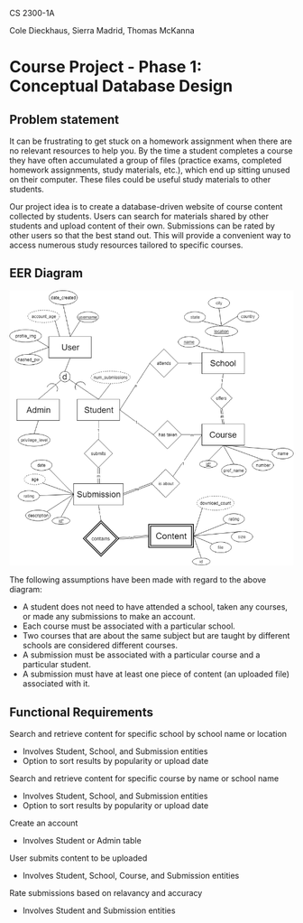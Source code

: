 CS 2300-1A

Cole Dieckhaus, Sierra Madrid, Thomas McKanna

# Course Project - Phase 1: Conceptual Database Design

## Problem statement

It can be frustrating to get stuck on a homework assignment when there are no 
relevant resources to help you. By the time a student completes a course they 
have often accumulated a group of files (practice exams, completed homework 
assignments, study materials, etc.), which end up sitting unused on their computer. 
These files could be useful study materials to other students.

Our project idea is to create a database-driven website of course content
collected by students. Users can search for materials shared by other students 
and upload content of their own. Submissions can be rated by other users so that the 
best stand out. This will provide a convenient way to access numerous study 
resources tailored to specific courses.


## EER Diagram

![DB Diagram](phase_one.png)

The following assumptions have been made with regard to the above diagram:

* A student does not need to have attended a school, taken any courses, or made any submissions to make an account.
* Each course must be associated with a particular school.
* Two courses that are about the same subject but are taught by different schools are considered different courses.
* A submission must be associated with a particular course and a particular student.
* A submission must have at least one piece of content (an uploaded file) associated with it.

## Functional Requirements

Search and retrieve content for specific school by school name or location
* Involves Student, School, and Submission entities
* Option to sort results by popularity or upload date

Search and retrieve content for specific course by name or school name
* Involves Student, School, and Submission entities
* Option to sort results by popularity or upload date

Create an account
* Involves Student or Admin table

User submits content to be uploaded
* Involves Student, School, Course, and Submission entities

Rate submissions based on relavancy and accuracy 
* Involves Student and Submission entities
